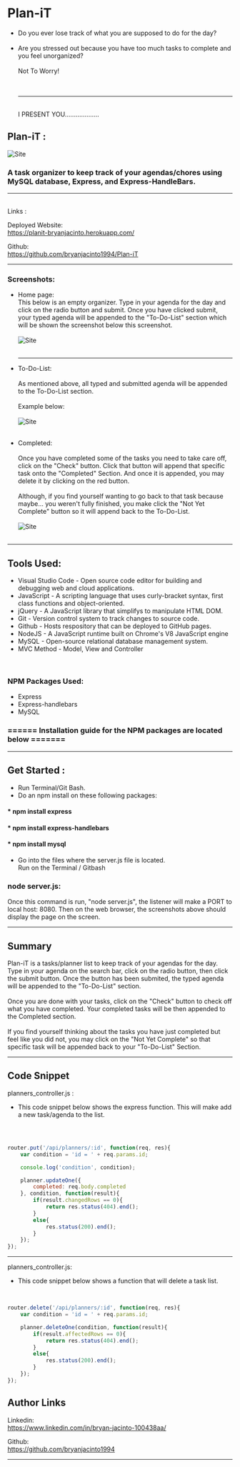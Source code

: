 # Plan-iT

* Do you ever lose track of what you are supposed to do for the day? <br> <br>
* Are you stressed out because you have too much tasks to complete and you feel unorganized? <br> <br>
Not To Worry! <br><br><br><hr><br>
I PRESENT YOU...................
## Plan-iT : <br>
![Site](https://i.pinimg.com/600x315/71/11/c5/7111c56fafd4c12d2a438cdb49d5e867.jpg)
<br>

### A task organizer to keep track of your agendas/chores using MySQL database, Express, and Express-HandleBars. 



<hr><br>
 Links :  

Deployed Website: <br>
https://planit-bryanjacinto.herokuapp.com/
<br>

Github: <br>
https://github.com/bryanjacinto1994/Plan-iT


<hr>

### Screenshots: <br>

* Home page: <br> This below is an empty organizer. Type in your agenda for the day and click on the radio button and submit. Once you have clicked submit, your typed agenda will be appended to the "To-Do-List" section which will be shown the screenshot below this screenshot. <br><br>
![Site](Screenshots/picture1.png) <br> <br><hr>

* To-Do-List: <br><br> As mentioned above, all typed and submitted agenda will be appended to the To-Do-List section. <br><br> Example below: <br><br>
![Site](Screenshots/picture2.png) <br>  <br>

* Completed: <br><br> Once you have completed some of the tasks you need to take care off, click on the "Check" button. Click that button will append that specific task onto the "Completed" Section. And once it is appended, you may delete it by clicking on the red button. <br><br>
Although, if you find yourself wanting to go back to that task because maybe... you weren't fully finished, you make click the "Not Yet Complete" button so it will append back to the To-Do-List.<br><br>
![Site](Screenshots/picture3.png) <br> <br> 

<hr>


## Tools Used:

* Visual Studio Code - Open source code editor for building and debugging web and cloud applications.
* JavaScript - A scripting language that uses curly-bracket syntax, first class functions and object-oriented.
* jQuery - A JavaScript library that simplifys to manipulate HTML DOM.
* Git - Version control system to track changes to source code.
* Github - Hosts respository that can be deployed to GitHub pages.
* NodeJS - A JavaScript runtime built on Chrome's V8 JavaScript engine
* MySQL - Open-source relational database management system.
* MVC Method - Model, View and Controller
<br>

### NPM Packages Used:

* Express
* Express-handlebars
* MySQL

### ====== Installation guide for the NPM packages are located below =======


<hr>

## Get Started :
* Run Terminal/Git Bash.
* Do an npm install on these following packages:<br>

#### * npm install express
#### * npm install express-handlebars
#### * npm install mysql
 



* Go into the files where the server.js file is located. <br>
Run on the Terminal / Gitbash<br>
### node server.js:
Once this command is run, "node server.js", the listener will make a PORT to local host: 8080. Then on the web browser, the screenshots above should display the page on the screen.

<hr>

## Summary

Plan-iT is a tasks/planner list to keep track of your agendas for the day. Type in your agenda on the search bar, click on the radio button, then click the submit button. Once the button has been submited, the typed agenda will be appended to the "To-Do-List" section.<br><br> Once you are done with your tasks, click on the "Check" button to check off what you have completed. Your completed tasks will be then appended to the Completed section. <br><br> If you find yourself thinking about the tasks you have just completed but feel like you did not, you may click on the "Not Yet Complete" so that specific task will be appended back to your "To-Do-List" Section.



<hr>



## Code Snippet

planners_controller.js : <br>

*  This code snippet below shows the express function. This will make add a new task/agenda to the list.
<br> 

```javascript

router.put('/api/planners/:id', function(req, res){
    var condition = 'id = ' + req.params.id;

    console.log('condition', condition);

    planner.updateOne({
        completed: req.body.completed
    }, condition, function(result){
        if(result.changedRows == 0){
            return res.status(404).end();
        }
        else{
            res.status(200).end();
        }
    });    
});
```
<hr>
planners_controller.js: <br>

* This code snippet below shows a function that will delete a task list.
<br>

```javascript
router.delete('/api/planners/:id', function(req, res){
    var condition = 'id = ' + req.params.id;

    planner.deleteOne(condition, function(result){
        if(result.affectedRows == 0){
            return res.status(404).end();
        }
        else{
            res.status(200).end();
        }
    });
});
```

## Author Links
Linkedin:<br>
https://www.linkedin.com/in/bryan-jacinto-100438aa/

Github:<br>
https://github.com/bryanjacinto1994
<br>


<hr>
